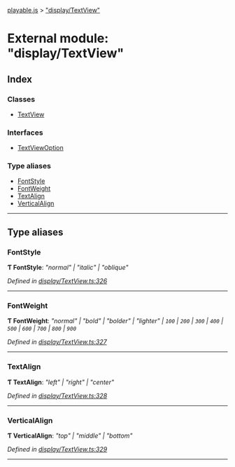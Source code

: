 [playable.js](../README.md) > ["display/TextView"](../modules/_display_textview_.md)

# External module: "display/TextView"

## Index

### Classes

* [TextView](../classes/_display_textview_.textview.md)

### Interfaces

* [TextViewOption](../interfaces/_display_textview_.textviewoption.md)

### Type aliases

* [FontStyle](_display_textview_.md#fontstyle)
* [FontWeight](_display_textview_.md#fontweight)
* [TextAlign](_display_textview_.md#textalign)
* [VerticalAlign](_display_textview_.md#verticalalign)

---

## Type aliases

<a id="fontstyle"></a>

###  FontStyle

**Ƭ FontStyle**: *"normal" | "italic" | "oblique"*

*Defined in [display/TextView.ts:326](https://github.com/Lanfei/playable.js/blob/9a36445/src/display/TextView.ts#L326)*

___
<a id="fontweight"></a>

###  FontWeight

**Ƭ FontWeight**: *"normal" | "bold" | "bolder" | "lighter" | `100` | `200` | `300` | `400` | `500` | `600` | `700` | `800` | `900`*

*Defined in [display/TextView.ts:327](https://github.com/Lanfei/playable.js/blob/9a36445/src/display/TextView.ts#L327)*

___
<a id="textalign"></a>

###  TextAlign

**Ƭ TextAlign**: *"left" | "right" | "center"*

*Defined in [display/TextView.ts:328](https://github.com/Lanfei/playable.js/blob/9a36445/src/display/TextView.ts#L328)*

___
<a id="verticalalign"></a>

###  VerticalAlign

**Ƭ VerticalAlign**: *"top" | "middle" | "bottom"*

*Defined in [display/TextView.ts:329](https://github.com/Lanfei/playable.js/blob/9a36445/src/display/TextView.ts#L329)*

___

